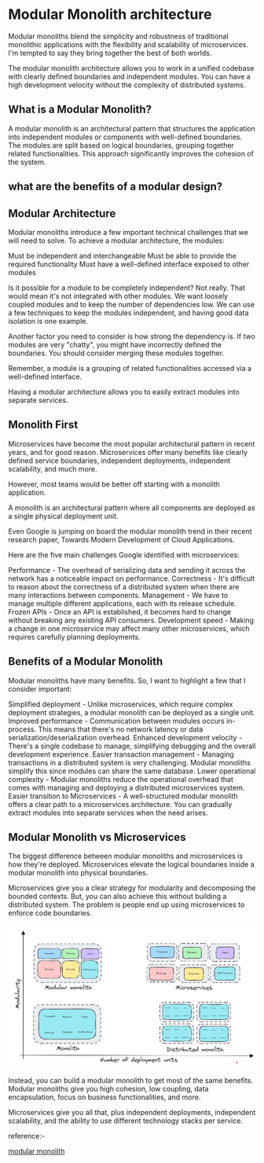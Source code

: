 # Modular Monolith architecture

Modular monoliths blend the simplicity and robustness of traditional monolithic applications with the flexibility and scalability of microservices. I'm tempted to say they bring together the best of both worlds.

The modular monolith architecture allows you to work in a unified codebase with clearly defined boundaries and independent modules. You can have a high development velocity without the complexity of distributed systems.

## What is a Modular Monolith?

A modular monolith is an architectural pattern that structures the application into independent modules or components with well-defined boundaries. The modules are split based on logical boundaries, grouping together related functionalities. This approach significantly improves the cohesion of the system.

## what are the benefits of a modular design?

## Modular Architecture

Modular monoliths introduce a few important technical challenges that we will need to solve.
To achieve a modular architecture, the modules:

Must be independent and interchangeable
Must be able to provide the required functionality
Must have a well-defined interface exposed to other modules


Is it possible for a module to be completely independent? Not really. That would mean it's not integrated with other modules. We want loosely coupled modules and to keep the number of dependencies low. We can use a few techniques to keep the modules independent, and having good data isolation is one example.

Another factor you need to consider is how strong the dependency is. If two modules are very "chatty", you might have incorrectly defined the boundaries. You should consider merging these modules together.

Remember, a module is a grouping of related functionalities accessed via a well-defined interface.

Having a modular architecture allows you to easily extract modules into separate services.

## Monolith First

Microservices have become the most popular architectural pattern in recent years, and for good reason. Microservices offer many benefits like clearly defined service boundaries, independent deployments, independent scalability, and much more.

However, most teams would be better off starting with a monolith application.

A monolith is an architectural pattern where all components are deployed as a single physical deployment unit.

Even Google is jumping on board the modular monolith trend in their recent research paper, Towards Modern Development of Cloud Applications.

Here are the five main challenges Google identified with microservices:

Performance - The overhead of serializing data and sending it across the network has a noticeable impact on performance.
Correctness - It's difficult to reason about the correctness of a distributed system when there are many interactions between components.
Management - We have to manage multiple different applications, each with its release schedule.
Frozen APIs - Once an API is established, it becomes hard to change without breaking any existing API consumers.
Development speed - Making a change in one microservice may affect many other microservices, which requires carefully planning deployments.

## Benefits of a Modular Monolith

Modular monoliths have many benefits. So, I want to highlight a few that I consider important:

Simplified deployment - Unlike microservices, which require complex deployment strategies, a modular monolith can be deployed as a single unit.
Improved performance - Communication between modules occurs in-process. This means that there's no network latency or data serialization/deserialization overhead.
Enhanced development velocity - There's a single codebase to manage, simplifying debugging and the overall development experience.
Easier transaction management - Managing transactions in a distributed system is very challenging. Modular monoliths simplify this since modules can share the same database.
Lower operational complexity - Modular monoliths reduce the operational overhead that comes with managing and deploying a distributed microservices system.
Easier transition to Microservices - A well-structured modular monolith offers a clear path to a microservices architecture. You can gradually extract modules into separate services when the need arises.


## Modular Monolith vs Microservices

The biggest difference between modular monoliths and microservices is how they're deployed. Microservices elevate the logical boundaries inside a modular monolith into physical boundaries.

Microservices give you a clear strategy for modularity and decomposing the bounded contexts. But, you can also achieve this without building a distributed system. The problem is people end up using microservices to enforce code boundaries.

![image](img/modularvsmonolith.png)

Instead, you can build a modular monolith to get most of the same benefits. Modular monoliths give you high cohesion, low coupling, data encapsulation, focus on business functionalities, and more.

Microservices give you all that, plus independent deployments, independent scalability, and the ability to use different technology stacks per service.


reference:-

[modular monolith](https://www.milanjovanovic.tech/blog/what-is-a-modular-monolith?utm_source=LinkedIn&utm_medium=social&utm_campaign=26.08.2024)